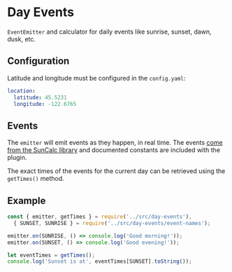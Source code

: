Day Events
==========

`EventEmitter` and calculator for daily events like sunrise, sunset, dawn, dusk, etc.

Configuration
-------------

Latitude and longitude must be configured in the `config.yaml`:

```yaml
location:
  latitude: 45.5231
  longitude: -122.6765
```

Events
------

The `emitter` will emit events as they happen, in real time. The events [come from the SunCalc library](https://github.com/mourner/suncalc#sunlight-times) and documented constants are included with the plugin.

The exact times of the events for the current day can be retrieved using the `getTimes()` method.

Example
-------

```js
const { emitter, getTimes } = require('../src/day-events'),
  { SUNSET, SUNRISE } = require('../src/day-events/event-names');

emitter.on(SUNRISE, () => console.log('Good morning!'));
emitter.on(SUNSET, () => console.log('Good evening!'));

let eventTimes = getTimes();
console.log('Sunset is at', eventTimes[SUNSET].toString());
```

